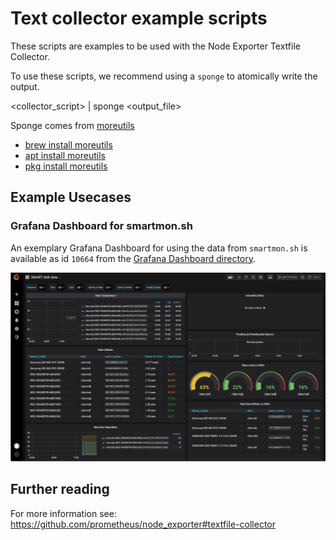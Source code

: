 # Text collector example scripts

These scripts are examples to be used with the Node Exporter Textfile
Collector.

To use these scripts, we recommend using a `sponge` to atomically write the output.

   <collector_script> | sponge <output_file>

Sponge comes from [moreutils](https://joeyh.name/code/moreutils/)
* [brew install moreutils](http://brewformulas.org/Moreutil)
* [apt install moreutils](https://packages.debian.org/search?keywords=moreutils)
* [pkg install moreutils](https://www.freshports.org/sysutils/moreutils/)

## Example Usecases

### Grafana Dashboard for smartmon.sh

An exemplary Grafana Dashboard for using the data from `smartmon.sh` is available as id `10664` from the [Grafana Dashboard directory](https://grafana.com/grafana/dashboards/10664).

![Example Dashbaord for smartmon.sh data](.readme-assets/smartmon.sh-dashboard.png)

## Further reading

For more information see:
https://github.com/prometheus/node_exporter#textfile-collector
